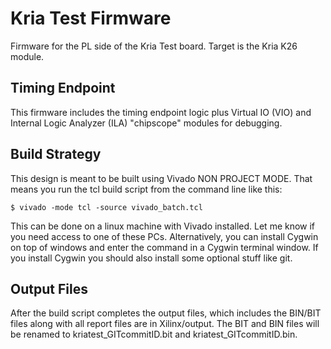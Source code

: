# Kria Test Firmware

Firmware for the PL side of the Kria Test board. Target is the Kria K26 module.

## Timing Endpoint

This firmware includes the timing endpoint logic plus Virtual IO (VIO) and Internal Logic Analyzer (ILA) "chipscope" modules for debugging.

## Build Strategy

This design is meant to be built using Vivado NON PROJECT MODE. That means you run the tcl build script from the command line like this:

	$ vivado -mode tcl -source vivado_batch.tcl

This can be done on a linux machine with Vivado installed. Let me know if you need access to one of these PCs. Alternatively, you can install Cygwin on top of windows and enter the command in a Cygwin terminal window. If you install Cygwin you should also install some optional stuff like git.

## Output Files

After the build script completes the output files, which includes the BIN/BIT files along with all report files are in Xilinx/output. The BIT and BIN files will be renamed to kriatest_GITcommitID.bit and kriatest_GITcommitID.bin.
